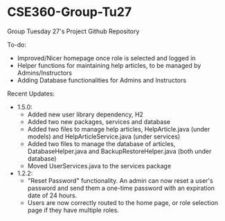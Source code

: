 # CSE360-Group-Tu27
Group Tuesday 27's Project Github Repository

To-do:
- Improved/Nicer homepage once role is selected and logged in
- Helper functions for maintaining help articles, to be managed by Admins/Instructors
- Adding Database functionalities for Admins and Instructors


Recent Updates:
- 1.5.0:
  - Added new user library dependency, H2
  - Added two new packages, services and database
  - Added two files to manage help articles, HelpArticle.java (under models) and HelpArticleService.java (under services)
  - Added two files to manage the database of articles, DatabaseHelper.java and BackupRestoreHelper.java (both under database)
  - Moved UserServices.java to the services package
- 1.2.2:
  - "Reset Password" functionality. An admin can now reset a user's password and send them a one-time password with an expiration date of 24 hours.
  -  Users are now correctly routed to the home page, or role selection page if they have multiple roles.

